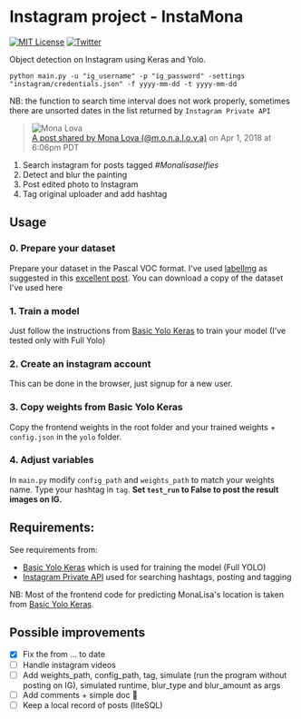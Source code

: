 # Instagram project - InstaMona
[![MIT License](https://img.shields.io/badge/license-MIT-blue.svg)](http://opensource.org/licenses/MIT)
[![Twitter](https://img.shields.io/twitter/url/https/github.com/webslides/webslides.svg?style=social)](https://twitter.com/g_massol)

Object detection on Instagram using Keras and Yolo. 

```python main.py -u "ig_username" -p "ig_password" -settings "instagram/credentials.json" -f yyyy-mm-dd -t yyyy-mm-dd```

NB: the function to search time interval does not work properly, sometimes there are unsorted dates in the list returned by ```Instagram Private API```

> ![Mona Lova](https://raw.githubusercontent.com/gu-ma/Instamona/master/images/example.jpg)<br>
> <a href="https://www.instagram.com/p/BhDIvrrFp7e/" target="_blank">A post shared by Mona Lova (@m.o.n.a.l.o.v.a)</a> on Apr 1, 2018 at 6:06pm PDT

1) Search instagram for posts tagged _#Monalisaselfies_ <br>
2) Detect and blur the painting <br>
3) Post edited photo to Instagram <br>
4) Tag original uploader and add hashtag <br>

## Usage

### 0. Prepare your dataset

Prepare your dataset in the Pascal VOC format. I've used [labelImg](https://github.com/tzutalin/labelImg) as suggested in this [excellent post](https://towardsdatascience.com/how-to-train-your-own-object-detector-with-tensorflows-object-detector-api-bec72ecfe1d9). You can download a copy of the dataset I've used here

### 1. Train a model

Just follow the instructions from [Basic Yolo Keras](https://github.com/experiencor/basic-yolo-keras) to train your model (I've tested only with Full Yolo)

### 2. Create an instagram account

This can be done in the browser, just signup for a new user.

### 3. Copy weights from Basic Yolo Keras

Copy the frontend weights in the root folder and your trained weights + ```config.json``` in the ```yolo``` folder. 

### 4. Adjust variables

In ```main.py``` modify ```config_path``` and ```weights_path``` to match your weights name. Type your hashtag in ```tag```. **Set ```test_run``` to False to post the result images on IG.**

## Requirements:

See requirements from:

+ [Basic Yolo Keras](https://github.com/experiencor/basic-yolo-keras) which is used for training the model (Full YOLO)
+ [Instagram Private API](https://github.com/ping/instagram_private_api) used for searching hashtags, posting and tagging

NB: Most of the frontend code for predicting MonaLisa's location is taken from [Basic Yolo Keras](https://github.com/experiencor/basic-yolo-keras).

## Possible improvements
- [x] Fix the from ... to date
- [ ] Handle instagram videos
- [ ] Add weights_path, config_path, tag, simulate (run the program without posting on IG), simulated runtime, blur_type and blur_amount as args
- [ ] Add comments + simple doc :pencil:
- [ ] Keep a local record of posts (liteSQL)